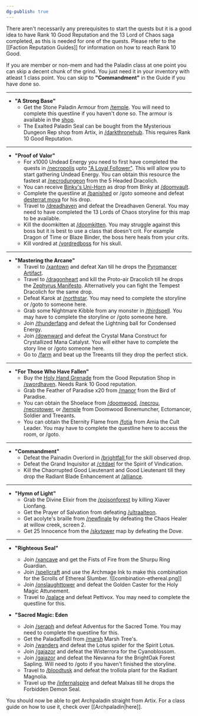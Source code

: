 ```yaml
---
dg-publish: true
---
```

There aren't necessarily any prerequisites to start the quests but it is a good idea to have Rank 10 Good Reputation and the 13 Lord of Chaos saga completed, as this is needed for one of the quests. Please refer to the [[Faction Reputation Guides]] for information on how to reach Rank 10 Good.

If you are member or non-mem and had the Paladin class at one point you can skip a decent chunk of the grind. You just need it in your inventory with atleast 1 class point. You can skip to **"Commandment"** in the Guide if you have done so.

---

- **"A Strong Base"**
	- Get the Stone Paladin Armour from [/temple](http://aqwwiki.wikidot.com/temple-of-the-light). You will need to complete this questline if you haven't done so. The armour is available in the [shop](http://aqwwiki.wikidot.com/stone-paladin-armor-shop).
	- The Exalted Paladin Seal can be bought from the Mysterious Dungeon Rep shop from Artix, in [/darkthronehub](http://aqwwiki.wikidot.com/throne-of-darkness-hub). This requires Rank 10 Good Reputation.

---

- **"Proof of Valor"**
	- For x1000 Undead Energy you need to first have completed the quests in [/necropolis](http://aqwwiki.wikidot.com/necropolis) upto ["A Loyal Follower"](http://aqwwiki.wikidot.com/artix-s-quests#26). This will allow you to start gathering Undead Energy. You can obtain this resource the fastest at [/necrodungeon](http://aqwwiki.wikidot.com/necropolis-dungeon) from the 5 Headed Dracolich.
	- You can receive [Binky's Uni-Horn](http://aqwwiki.wikidot.com/binky-s-uni-horn) as drop from Binky at [/doomvault](http://aqwwiki.wikidot.com/doom-vault).
	- Complete the questline at [/banished](http://aqwwiki.wikidot.com/banished) or /goto someone and defeat [desterrat moya](http://aqwwiki.wikidot.com/desterrat-moya) for his drop.
	- Travel to [/dreadhaven](http://aqwwiki.wikidot.com/dreadhaven) and defeat the Dreadhaven General. You may need to have completed the 13 Lords of Chaos storyline for this map to be available.
	- Kill the doomkitten at [/doomkitten](http://aqwwiki.wikidot.com/doomkitten-location). You may struggle against this boss but it is best to use a class that doesn't crit. For example Dragon of Time or Blaze Binder, the boss here heals from your crits.
	- Kill vordred at [/vordredboss](http://aqwwiki.wikidot.com/vordredboss) for his skull.

---

- **"Mastering the Arcane"**
	- Travel to [/xantown](http://aqwwiki.wikidot.com/basani) and defeat Xan till he drops the [Pyromancer Artifact](http://aqwwiki.wikidot.com/pyromancer-artifact).
	- Travel to [/dragonheart](http://aqwwiki.wikidot.com/dragons-heart) and kill the Proto-air Dracolich till he drops the [Zephyrus Manifesto](http://aqwwiki.wikidot.com/zephyrus-manifesto). Alternatively you can fight the Tempest Dracolich for the same drop.
	- Defeat Karok at [/northstar](http://aqwwiki.wikidot.com/northstar). You may need to complete the storyline or /goto to someone here.
	- Grab some Nightmare Kibble from any monster in [/thirdspell](http://aqwwiki.wikidot.com/third-spell). You may have to complete the storyline or /goto someone here.
	- Join [/thunderfang](http://aqwwiki.wikidot.com/thunderfang-spire) and defeat the Lightning ball for Condensed Energy.
	- Join [/downward](http://aqwwiki.wikidot.com/downward) and defeat the Crystal Mana Construct for Crystallized Mana Catalyst. You will either have to complete the story line or /goto someone here.
	- Go to [/farm](http://aqwwiki.wikidot.com/farm) and beat up the Treeants till they drop the perfect stick.

---

- **"For Those Who Have Fallen"**
	- Buy the [Holy Hand Grenade](http://aqwwiki.wikidot.com/holy-hand-grenade) from the Good Reputation Shop in [/swordhaven](http://aqwwiki.wikidot.com/swordhaven-castle-location). Needs Rank 10 Good reputation.
	- Grab the Feather of Paradise x20 from [/manor](http://aqwwiki.wikidot.com/manor) from the Bird of Paradise.
	- You can obtain the Shoelace from [/doomwood](http://aqwwiki.wikidot.com/doomwood-forest), [/necrou](http://aqwwiki.wikidot.com/necro-u), [/necrotower](http://aqwwiki.wikidot.com/necro-tower), or [/temple](http://aqwwiki.wikidot.com/temple-of-the-light) from Doomwood Bonemuncher, Ectomancer, Soldier and Treeants.
	- You can obtain the Eternity Flame from [/fotia](http://aqwwiki.wikidot.com/fotia) from Amia the Cult Leader. You may have to complete the questline here to access the room, or /goto.

---

- **"Commandment"**
	- Defeat the Painadin Overlord in [/brightfall ](http://aqwwiki.wikidot.com/brightfall) for the skill observed drop.
	- Defeat the Grand Inquisitor at [/citdael](http://aqwwiki.wikidot.com/citadel) for the Spirit of Vindication.
	- Kill the Chaorrupted Good Lieutenant and Good Lieutenant till they drop the Radiant Blade Enhancement at [/alliance](http://aqwwiki.wikidot.com/alliance).

---

- **"Hymn of Light"**
	- Grab the Divine Elixir from the [/poisonforest](http://aqwwiki.wikidot.com/poison-forest) by killing Xiaver Lionfang.
	- Get the Prayer of Salvation from defeating [/ultraalteon](http://aqwwiki.wikidot.com/ultra-alteon-location).
	- Get acolyte's braille from [/newfinale](http://aqwwiki.wikidot.com/new-finale) by defeating the Chaos Healer at willow creek, screen 2.
	- Get 25 Innocence from the [/skytower](http://aqwwiki.wikidot.com/skytower-aegis) map by defeating the Dove.

---

- **"Righteous Seal"**
	- Join [/xancave](http://aqwwiki.wikidot.com/ruins-of-shurpu) and get the Fists of Fire from the Shurpu Ring Guardian.
	- Join [/spellcraft](http://aqwwiki.wikidot.com/spellcraft) and use the Archmage Ink to make this combination for the Scrolls of Ethereal Slumber.
	![[combination-ethereal.png]]
	- Join [/onslaughttower](http://aqwwiki.wikidot.com/onslaught-tower) and defeat the Golden Caster for the Holy Magic Attunement.
	- Travel to [/palace](http://aqwwiki.wikidot.com/palace) and defeat Pettivox. You may need to complete the questline for this.

- **"Sacred Magic: Eden**
	- Join [/seraph](http://aqwwiki.wikidot.com/seraph) and defeat Adventus for the Sacred Tome. You may need to complete the questline for this.
	- Get the Paladaffodil from [/marsh](http://aqwwiki.wikidot.com/marsh) Marsh Tree's.
	- Join [/wanders](http://aqwwiki.wikidot.com/cave-of-wanders) and defeat the Lotus spider for the Spirit Lotus.
	- Join [/gaiazor](http://aqwwiki.wikidot.com/gaiazor-location) and defeat the Wisterrora for the Cyanoblossom.
	- Join [/gaiazor](http://aqwwiki.wikidot.com/gaiazor-location) and defeat the Nevanna for the BrightOak Forest Sapling. Will need to /goto if you haven't finished the storyline.
	- Travel to [/bloodtusk](http://aqwwiki.wikidot.com/bloodtusk-ravine) and defeat the trollola plant for the Radiant Magnolia.
	- Travel up the [/infernalspire](http://aqwwiki.wikidot.com/infernal-spire) and defeat Malxas till he drops the Forbidden Demon Seal.

You should now be able to get Archpaladin straight from Artix. For a class guide on how to use it, check over [[Archpaladin|here]].